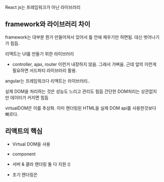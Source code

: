React js는 프레임워크가 아닌 라이브러리

## framework와 라이브러리 차이
framework는 대부분 뭔가 만들어져서 있어서 틀 안에 채우기만 하면됨.
대신 벗어나기가 힘듬.

리액트는 UI를 만들기 위한 라이브러리
- controller, ajax, router 이런거 내장하지 않음. 그래서 가벼움. 근데 앞의 이런게 필요하면 서드파티 라이브러리 활용.

angular는 프레임워크다
리액트는 라이브러리..

실제 DOM을 처리하는 것은 성능도 느리고 관리도 힘듬
간단한 DOM처리는 상관없지만 데이터가 커지면 힘듬

virtualDOM은 이를 추상화.
이미 렌더링된 HTML을 실제 DOM api를 사용한것보다 빠르다.

## 리액트의 핵심
- Virtual DOM을 사용

- component

- 서버 & 클라 렌더링 둘 다 지원 ()
- 초기 렌더링은

